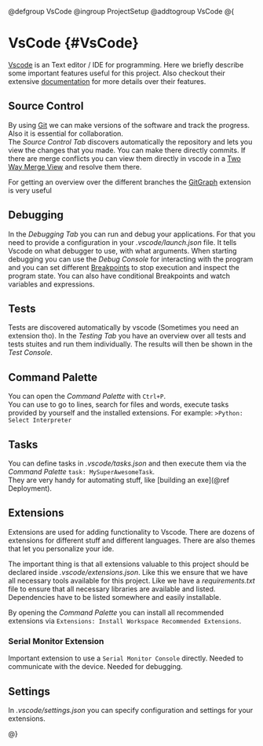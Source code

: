 @defgroup VsCode
@ingroup ProjectSetup
@addtogroup VsCode
@{

# VsCode {#VsCode}

[Vscode](https://code.visualstudio.com/) is an Text editor / IDE for programming.
Here we briefly describe some important features useful for this project. 
Also checkout their extensive [documentation](https://code.visualstudio.com/docs) for more details over their features.

## Source Control

By using [Git](https://git-scm.com/) we can make versions of the software and track the progress. Also it is essential for collaboration.  
The *Source Control Tab* discovers automatically the repository and lets you view the changes that you made. You can make there directly commits.
If there are merge conflicts you can view them directly in vscode in a [Two Way Merge View](https://blog.git-init.com/the-magic-of-3-way-merge/) and resolve them there.

For getting an overview over the different branches the [GitGraph](https://marketplace.visualstudio.com/items?itemName=mhutchie.git-graph) extension is very useful

## Debugging

In the *Debugging Tab* you can run and debug your applications.
For that you need to provide a configuration in your *.vscode/launch.json* file. 
It tells Vscode on what debugger to use, with what arguments.
When starting debugging you can use the *Debug Console* for interacting with the program and you can set different [Breakpoints](https://code.visualstudio.com/docs/python/python-tutorial#_configure-and-run-the-debugger) to stop execution and inspect the program state. You can also have conditional Breakpoints and watch variables and expressions.

## Tests

Tests are discovered automatically by vscode (Sometimes you need an extension tho). In the *Testing Tab* you have an overview over all tests and tests stuites and run them individually. The results will then be shown in the *Test Console*.

## Command Palette

You can open the *Command Palette* with `Ctrl+P`.  
You can use to go to lines, search for files and words, execute tasks provided by yourself and the installed extensions.
For example: `>Python: Select Interpreter`

## Tasks

You can define tasks in *.vscode/tasks.json* and then execute them via the *Command Palette* `task: MySuperAwesomeTask`.  
They are very handy for automating stuff, like [building an exe](@ref Deployment).

## Extensions

Extensions are used for adding functionality to Vscode.
There are dozens of extensions for different stuff and different languages. 
There are also themes that let you personalize your ide.

The important thing is that all extensions valuable to this project should be declared inside *.vscode/extensions.json*. Like this we ensure that we have all necessary tools available for this project. Like we have a *requirements.txt* file to ensure that all necessary libraries are available and listed. Dependencies have to be listed somewhere and easily installable.  

By opening the *Command Palette* you can install all recommended extensions via `Extensions: Install Workspace Recommended Extensions`.

### Serial Monitor Extension

Important extension to use a `Serial Monitor Console` directly. Needed to communicate with the device. Needed for debugging.

## Settings

In *.vscode/settings.json* you can specify configuration and settings for your extensions.

@}